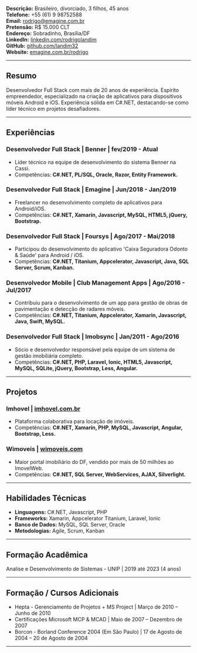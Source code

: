 **Descrição:** Brasileiro, divorciado, 3 filhos, 45 anos  
**Telefone:** +55 (61) 9 98752588  
**Email:** rodrigo@emagine.com.br  
**Pretensão:** R$ 15.000 CLT  
**Endereço:** Sobradinho, Brasília/DF  
**LinkedIn:** [linkedin.com/rodrigolandim](linkedin.com/rodrigolandim)  
**GitHub:** [github.com/landim32](github.com/landim32)  
**Website:** [emagine.com.br/rodrigo](emagine.com.br/rodrigo)  

---

## Resumo
Desenvolvedor Full Stack com mais de 20 anos de experiência. Espírito empreendedor, especializado na criação de aplicativos para dispositivos móveis Android e iOS. Experiência sólida em C#.NET, destacando-se como líder técnico em projetos desafiadores.

---

## Experiências

### Desenvolvedor Full Stack | Benner | fev/2019 - Atual
- Líder técnico na equipe de desenvolvimento do sistema Benner na Cassi.
- Competências: **C#.NET, PL/SQL, Oracle, Razor, Entity Framework.**

### Desenvolvedor Full Stack | Emagine | Jun/2018 - Jan/2019
- Freelancer no desenvolvimento completo de aplicativos para Android/iOS.
- Competências: **C#.NET, Xamarin, Javascript, MySQL, HTML5, jQuery, Bootstrap.**

### Desenvolvedor Full Stack | Foursys | Ago/2017 - Mai/2018
- Participou do desenvolvimento do aplicativo 'Caixa Seguradora Odonto & Saúde' para Android / iOS.
- Competências: **C#.NET, Titanium, Appcelerator, Javascript, Java, SQL Server, Scrum, Kanban.**

### Desenvolvedor Mobile | Club Management Apps | Ago/2016 - Jul/2017
- Contribuiu para o desenvolvimento de um app para gestão de obras de pavimentação e detecção de radares móveis.
- Competências: **C#.NET, Titanium, Appcelerator, Xamarin, Javascript, Java, Swift, MySQL.**

### Desenvolvedor Full Stack | Imobsync | Jan/2011 - Ago/2016
- Sócio e desenvolvedor responsável pela equipe de um sistema de gestão imobiliária completo.
- Competências: **C#.NET, PHP, Laravel, Ionic, HTML5, Javascript, MySQL, SQLite, jQuery, Bootstrap, Less, Angular.**

---

## Projetos

### Imhovel | [imhovel.com.br](https://imhovel.com.br)
- Plataforma colaborativa para locação de imóveis.
- Competências: **C#.NET, Xamarin, PHP, MySQL, Javascript, Angular, Bootstrap, Less.**

### Wimoveis | [wimoveis.com](http://wimoveis.com)
- Maior portal imobiliário do DF, vendido por mais de 50 milhões ao ImovelWeb.
- Competências: **C#.NET, SQL Server, WebServices, AJAX, Silverlight.**

---

## Habilidades Técnicas
- **Linguagens:** C#.NET, Javascript, PHP
- **Frameworks:** Xamarin, Appcelerator Titanium, Laravel, Ionic
- **Banco de Dados:** MySQL, SQL Server, Oracle
- **Metodologias:** Agile, Scrum, Kanban

---

## Formação Acadêmica
Analíse e Desenvolvimento de Sistemas - UNIP | 2019 até 2023 (4 anos)

---

## Formação / Cursos Adicionais
- Hepta - Gerenciamento de Projetos + MS Project | Março de 2010 – Junho de 2010
- Certificações Microsoft MCP & MCAD | Maio de 2007 – Dezembro de 2007
- Borcon - Borland Conference 2004 (Em São Paulo) | 17 de Agosto de 2004 – 20 de Agosto de 2004

---
